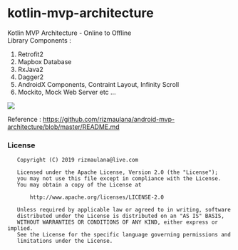 # kotlin-mvp-architecture

Kotlin MVP Architecture - Online to Offline
<br/>
Library Components :
1. Retrofit2
2. Mapbox Database
3. RxJava2
4. Dagger2
5. AndroidX Components, Contraint Layout, Infinity Scroll
6. Mockito, Mock Web Server
etc ...

<img src="https://docs.google.com/uc?id=1YZOEVCcc9FgaQDjiYpZ35BGdZoYFSvqR"/>


Reference : https://github.com/rizmaulana/android-mvp-architecture/blob/master/README.md

### License
```
   Copyright (C) 2019 rizmaulana@live.com

   Licensed under the Apache License, Version 2.0 (the "License");
   you may not use this file except in compliance with the License.
   You may obtain a copy of the License at

       http://www.apache.org/licenses/LICENSE-2.0

   Unless required by applicable law or agreed to in writing, software
   distributed under the License is distributed on an "AS IS" BASIS,
   WITHOUT WARRANTIES OR CONDITIONS OF ANY KIND, either express or implied.
   See the License for the specific language governing permissions and
   limitations under the License.
```

